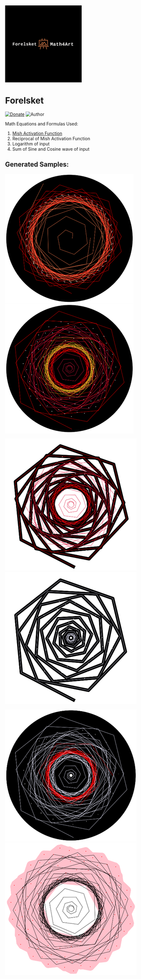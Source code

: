 <p align="left">
  <img width="250" src="logo.png">
</p>

# Forelsket
[![Donate](https://img.shields.io/badge/License-MIT-brightgreen.svg)](LICENSE)
![Author](https://img.shields.io/badge/Diganta-Misra-red)

Math Equations and Formulas Used: 
1. [Mish Activation Function](https://github.com/digantamisra98/Mish)
2. Reciprocal of Mish Activation Function
3. Logarithm of input
4. Sum of Sine and Cosine wave of input

## Generated Samples:

<p float="left">
  <img src="Observations/x.png"  width="420"/>
  <img src="Observations/x1.png"  width="420"/> 
</p>

<p float="left">
  <img src="Observations/x2.png"  width="430"/>
  <img src="Observations/x3.png"  width="430"/> 
</p>

<p float="left">
  <img src="Observations/x4.png"  width="430"/>
  <img src="Observations/x5.png"  width="430"/> 
</p>
